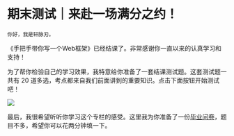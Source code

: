 # 期末测试｜来赴一场满分之约！

    你好，我是轩脉刃。

《手把手带你写一个Web框架》已经结课了。非常感谢你一直以来的认真学习和支持！

为了帮你检验自己的学习效果，我特意给你准备了一套结课测试题。这套测试题一共有 20 道多选，考点都来自我们前面讲到的重要知识。点击下面按钮开始测试吧！

[![](https://static001.geekbang.org/resource/image/28/a4/28d1be62669b4f3cc01c36466bf811a4.png?wh=1142*201)](http://time.geekbang.org/quiz/intro?act_id=1263&exam_id=3344)

最后，我很希望听听你学习这个专栏的感受。这里我为你准备了一份[毕业问卷](https://jinshuju.net/f/gZTTVA)，题目不多，希望你可以花两分钟填一下。
    